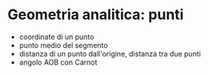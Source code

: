 # Geometria analitica: punti

- coordinate di un punto
- punto medio del segmento
- distanza di un punto dall'origine, distanza tra due punti
- angolo AOB con Carnot
